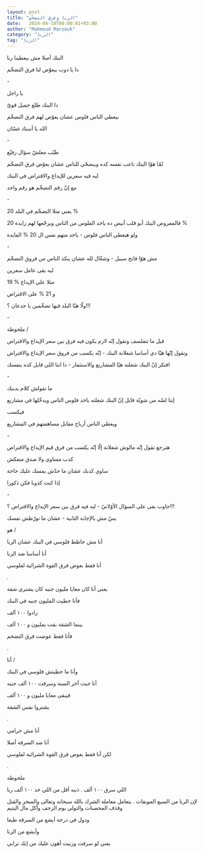 ```yaml
---
layout: post
title: "الربا وفرق التضخّم"
date:   2024-04-10T00:00:01+03:00
author: "Mahmoud Marzouk"
category: "الربا"
tag: "الربا"
---
```



البنك أصلا مش بيعطينا ربا

دا يا دوب بيعوّض لنا فرق التضخّم

\-

يا راجل

دا البنك طلع جميل قويّ

بيعطي الناس فلوس عشان يعوّض لهم فرق التضخّم

الله يا أستاذ غسّان

\-

طيّب معلشّ سؤال رفيّع

لمّا هوّا البنك تاعب نفسه كده وبيضحّي للناس عشان يعوّض فرق
التضخّم

ليه فيه سعرين للإيداع والاقتراض في البنك

مع إنّ رقم التضخّم هو رقم واحد

\-

يعني مثلا التضخّم في البلد 20 %

فالمفروض البنك أبو قلب أبيض ده ياخد الفلوس من الناس
ويرجّعها لهم زايدة 20 %

ولو هيعطي الناس فلوس - ياخد منهم
نفس ال 20 % الفايدة

\-

مش هوّا فاتح سبيل - وشغّال لله عشان ينكذ الناس من فروق
التضخّم

ليه بقى عامل سعرين

19 % مثلا على الإيداع

و 21 % على الاقتراض

ولّا هيّا البلد فيها تضخّمين يا جدعان ؟!!!

\-

ملحوظة /

قبل ما تتفلسف وتقول إنّه لازم يكون فيه فرق بين سعر
الإيداع والاقتراض

وتقول إنّها هيّا دي أساسا شغلانة البنك - إنّه يكسب من فروق
سعر الإيداع والاقتراض

افتكر إنّ البنك شغلته هيّا المشاريع والاستثمار - دا انتا
اللي قايل كده بنفسك

\-

ما تقولش كلام يدينك

إنتا لسّه من شويّة قايل إنّ البنك شغلته ياخد فلوس الناس
ويدخّلها في مشاريع

فيكسب

ويعطي الناس أرباح مقابل مساهمتهم في المشاريع

\-

هترجع تقول إنّه مالوش شغلانة إلّا إنّه يكسب من فرق قيم
الإيداع والاقتراض

كدب مساوي ولا صدق منعكش

ساوي كدبك عشان ما حدّش يمسك عليك حاجة

إذا كنت كذوبا فكن ذكورا

\-

جاوب بقى على السؤال الأوّلانيّ - ليه فيه فرق بين سعر
الإيداع والاقتراض ؟!!!

بسّ مش بالإجابة التانية - عشان ما تورّطش نفسك

هو /

أنا مش حاطط فلوسي في البنك عشان الربا

أنا أساسا ضد الربا

أنا فقط بعوض فرق القوة الشرائية لفلوسي

.

يعني أنا كان معايا مليون جنيه كان يشتري شقة

فأنا حطيت المليون جنيه في البنك

زادوا ١٠٠ ألف

بينما الشقة بقت بمليون و ١٠٠ ألف

فأنا فقط عوضت فرق التضخم

.

أنا /

وأنا ما حطيتش فلوسي في البنك

أنا جيت آخر السنة وسرقت ١٠٠ ألف جنيه

فيبقى معايا مليون و ١٠٠ ألف

يشتروا نفس الشقة

.

أنا مش حرامي

أنا ضد السرقة أصلا

لكن أنا فقط بعوض فرق القوة الشرائية لفلوسي

.

ملحوظة

اللي سرق ١٠٠ ألف . ذنبه أقل من اللي خد ١٠٠ ألف
ربا

لإن الربا من السبع الموبقات . يتعامل معاملة الشرك بالله
سبحانه وتعالى والسحر والقتل وقذف المحصنات والتولي يوم الزحف وأكل مال
اليتيم

ودول في درجة أبشع من السرقة طبعا

وأبشع من الزنا

يعني لو سرقت وزنيت أهون عليك من إنك ترابي

